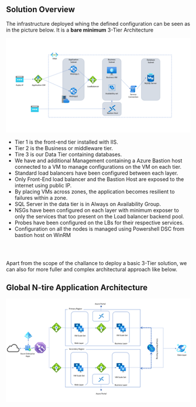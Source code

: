 


## Solution Overview
The infrastructure deployed whing the defined configuration can be seen as in the picture below. It is a **bare minimum** 3-Tier Architecture

![Arch](https://github.com/dalelashrey/technicalchallenge/blob/main/Challenge1/Untitled.png)

* Tier 1 is the front-end tier installed with IIS.
* Tier 2 is the Business or middleware tier.
* Tire 3 is our Data Tier containing databases.
* We have and additional Management containing a Azure Bastion host connected to a VM to manage configurations on the VM on each tier.
* Standard load balancers have been configured between each layer.
* Only Front-End load balancer and the Bastion Host are exposed to the internet using public IP.
* By placing VMs across zones, the application becomes resilient to failures within a zone.
* SQL Server in the data tier is in Always on Availability Group.
* NSGs have been configured on each layer with minimum exposer to only the services that too present on the Load balancer backend pool.
* Probes have been configured on the LBs for their respective services.
* Configuration on all the nodes is managed using Powershell DSC from bastion host on WinRM

&nbsp;
&nbsp;
&nbsp;

## 
Apart from the scope of the challance to deploy a basic 3-Tier solution, we can also for more fuller and complex architectural approach like below.
## Global N-tire Application Architecture
![Regional](https://github.com/ShreyDalela/CodeChallenge/blob/e3417878ece5f20a4bd90312ecd6e924fb0be6a9/Challenge-1/Regional.png)
